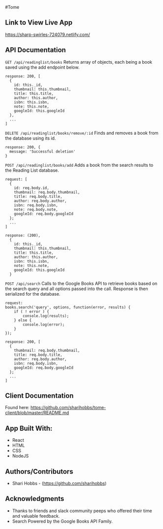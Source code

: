 #Tome 

## Link to View Live App
https://sharp-swirles-724079.netlify.com/

## API Documentation
`GET /api/readinglist/books`
Returns array of objects, each being a book saved using the add endpoint below.
```
response: 200, [
  {
    id: this._id,
    thumbnail: this.thumbnail,
    title: this.title,
    author: this.author,
    isbn: this.isbn,
    note: this.note,
    googleId: this.googleId
  },
  ...
]
```

`DELETE /api/readinglist/books/remove/:id`
Finds and removes a book from the database using its id.
```
response: 200, {
  message: 'Successful deletion'
}
```

`POST /api/readinglist/books/add`
Adds a book from the search results to the Reading List database.

```
request: [
  {
    id: req.body.id,
    thumbnail: req.body.thumbnail,
    title: req.body.title,
    author: req.body.author,
    isbn: req.body.isbn,
    note: req.body.note,
    googleId: req.body.googleId
  };
  ...
]

response: (200),
  {
    id: this._id,
    thumbnail: this.thumbnail,
    title: this.title,
    author: this.author,
    isbn: this.isbn,
    note: this.note,
    googleId: this.googleId
  }
```

`POST /api/search`
Calls to the Google Books API to retrieve books based on the search query and all options passed into the call. Response is then serialized for the database.
```
request:
books.search('query', options, function(error, results) {
    if ( ! error ) {
        console.log(results);
    } else {
        console.log(error);
    }
});

response: 200, [
  {
    thumbnail: req.body.thumbnail,
    title: req.body.title,
    author: req.body.author,
    isbn: req.body.isbn,
    googleId: req.body.googleId
  };
  ...
]
```
## Client Documentation 
Found here: https://github.com/sharihobbs/tome-client/blob/master/README.md

## App Built With:
* React
* HTML
* CSS
* NodeJS

## Authors/Contributors

* Shari Hobbs - (https://github.com/sharihobbs)

## Acknowledgments

* Thanks to friends and slack community peeps who offered their time and valuable feedback. 
* Search Powered by the Google Books API Family.
